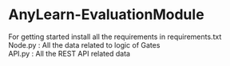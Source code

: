 # AnyLearn-EvaluationModule

For getting started install all the requirements in requirements.txt <br/>
Node.py : All the data related to logic of Gates <br/>
API.py : All the REST API related data
